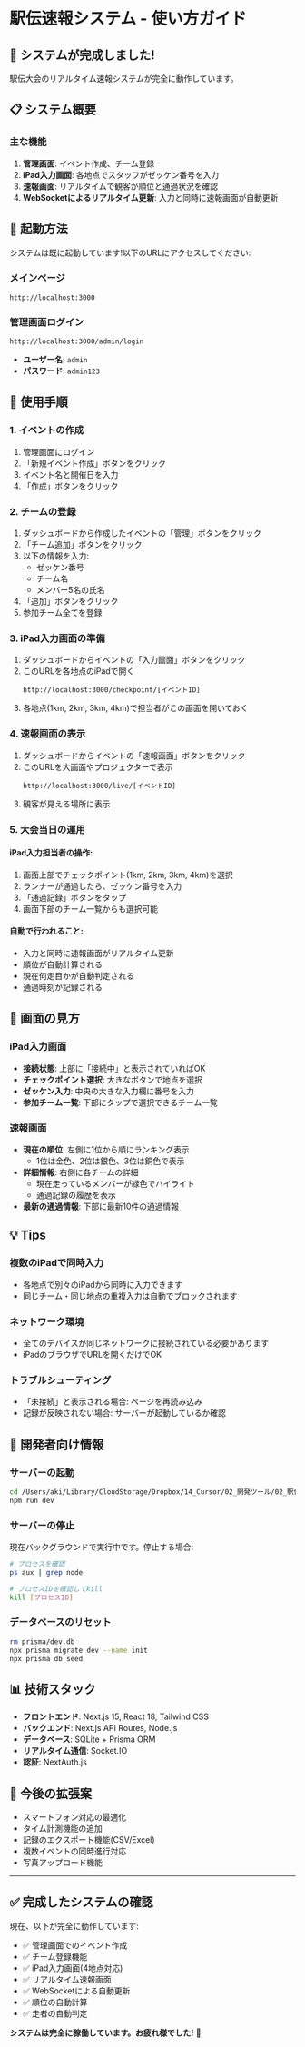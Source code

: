# 駅伝速報システム - 使い方ガイド

## 🎉 システムが完成しました!

駅伝大会のリアルタイム速報システムが完全に動作しています。

## 📋 システム概要

### 主な機能
1. **管理画面**: イベント作成、チーム登録
2. **iPad入力画面**: 各地点でスタッフがゼッケン番号を入力
3. **速報画面**: リアルタイムで観客が順位と通過状況を確認
4. **WebSocketによるリアルタイム更新**: 入力と同時に速報画面が自動更新

## 🚀 起動方法

システムは既に起動しています!以下のURLにアクセスしてください:

### メインページ
```
http://localhost:3000
```

### 管理画面ログイン
```
http://localhost:3000/admin/login
```
- **ユーザー名**: `admin`
- **パスワード**: `admin123`

## 📝 使用手順

### 1. イベントの作成

1. 管理画面にログイン
2. 「新規イベント作成」ボタンをクリック
3. イベント名と開催日を入力
4. 「作成」ボタンをクリック

### 2. チームの登録

1. ダッシュボードから作成したイベントの「管理」ボタンをクリック
2. 「チーム追加」ボタンをクリック
3. 以下の情報を入力:
   - ゼッケン番号
   - チーム名
   - メンバー5名の氏名
4. 「追加」ボタンをクリック
5. 参加チーム全てを登録

### 3. iPad入力画面の準備

1. ダッシュボードからイベントの「入力画面」ボタンをクリック
2. このURLを各地点のiPadで開く
   ```
   http://localhost:3000/checkpoint/[イベントID]
   ```
3. 各地点(1km, 2km, 3km, 4km)で担当者がこの画面を開いておく

### 4. 速報画面の表示

1. ダッシュボードからイベントの「速報画面」ボタンをクリック
2. このURLを大画面やプロジェクターで表示
   ```
   http://localhost:3000/live/[イベントID]
   ```
3. 観客が見える場所に表示

### 5. 大会当日の運用

#### iPad入力担当者の操作:
1. 画面上部でチェックポイント(1km, 2km, 3km, 4km)を選択
2. ランナーが通過したら、ゼッケン番号を入力
3. 「通過記録」ボタンをタップ
4. 画面下部のチーム一覧からも選択可能

#### 自動で行われること:
- 入力と同時に速報画面がリアルタイム更新
- 順位が自動計算される
- 現在何走目かが自動判定される
- 通過時刻が記録される

## 🎨 画面の見方

### iPad入力画面
- **接続状態**: 上部に「接続中」と表示されていればOK
- **チェックポイント選択**: 大きなボタンで地点を選択
- **ゼッケン入力**: 中央の大きな入力欄に番号を入力
- **参加チーム一覧**: 下部にタップで選択できるチーム一覧

### 速報画面
- **現在の順位**: 左側に1位から順にランキング表示
  - 1位は金色、2位は銀色、3位は銅色で表示
- **詳細情報**: 右側に各チームの詳細
  - 現在走っているメンバーが緑色でハイライト
  - 通過記録の履歴を表示
- **最新の通過情報**: 下部に最新10件の通過情報

## 💡 Tips

### 複数のiPadで同時入力
- 各地点で別々のiPadから同時に入力できます
- 同じチーム・同じ地点の重複入力は自動でブロックされます

### ネットワーク環境
- 全てのデバイスが同じネットワークに接続されている必要があります
- iPadのブラウザでURLを開くだけでOK

### トラブルシューティング
- 「未接続」と表示される場合: ページを再読み込み
- 記録が反映されない場合: サーバーが起動しているか確認

## 🔧 開発者向け情報

### サーバーの起動
```bash
cd /Users/aki/Library/CloudStorage/Dropbox/14_Cursor/02_開発ツール/02_駅伝速報ツール
npm run dev
```

### サーバーの停止
現在バックグラウンドで実行中です。停止する場合:
```bash
# プロセスを確認
ps aux | grep node

# プロセスIDを確認してkill
kill [プロセスID]
```

### データベースのリセット
```bash
rm prisma/dev.db
npx prisma migrate dev --name init
npx prisma db seed
```

## 📊 技術スタック

- **フロントエンド**: Next.js 15, React 18, Tailwind CSS
- **バックエンド**: Next.js API Routes, Node.js
- **データベース**: SQLite + Prisma ORM
- **リアルタイム通信**: Socket.IO
- **認証**: NextAuth.js

## 🎯 今後の拡張案

- スマートフォン対応の最適化
- タイム計測機能の追加
- 記録のエクスポート機能(CSV/Excel)
- 複数イベントの同時進行対応
- 写真アップロード機能

---

## ✅ 完成したシステムの確認

現在、以下が完全に動作しています:
- ✅ 管理画面でのイベント作成
- ✅ チーム登録機能
- ✅ iPad入力画面(4地点対応)
- ✅ リアルタイム速報画面
- ✅ WebSocketによる自動更新
- ✅ 順位の自動計算
- ✅ 走者の自動判定

**システムは完全に稼働しています。お疲れ様でした!** 🎉
